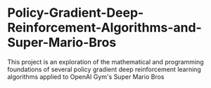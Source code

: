 # Policy-Gradient-Deep-Reinforcement-Algorithms-and-Super-Mario-Bros
This project is an exploration of the mathematical and programming foundations of several policy gradient deep reinforcement learning algorithms applied to OpenAI Gym's Super Mario Bros
